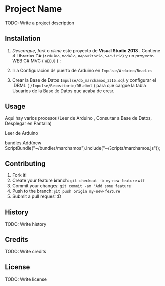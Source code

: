 # Project Name

TODO: Write a project description

## Installation

1. *Descargue*, *fork* o *clone* este proyecto de **Visual Studio 2013** .
Contiene 4 Librerias C# (`Arduino`, `Modelo`, `Repositorio`, `Servicio`) y 
un proyecto WEB C# MVC (  `WEBUI` ) :

2. Ir a Configuracion de puerto de Arduino en `Impulse/Arduino/Read.cs `  

3. Crear la  Base de Datos  `Impulse/db_marchamos_2015.sql` y configurar el .DBML ( `/Impulse/Repositorio/DB.dbml` ) 
 para que cargue la tabla Usuarios de la Base de Datos que acaba de crear.

## Usage

Aqui hay varios procesos (Leer de Arduino , Consultar a Base de Datos, Desplegar en Pantalla)

Leer de Arduino 


bundles.Add(new ScriptBundle("~/bundles/marchamos").Include("~/Scripts/marchamos.js"));

## Contributing

1. Fork it!
2. Create your feature branch: `git checkout -b my-new-feature` `wtf`
3. Commit your changes: `git commit -am 'Add some feature'`
4. Push to the branch: `git push origin my-new-feature`
5. Submit a pull request :D

## History

TODO: Write history

## Credits

TODO: Write credits

## License

TODO: Write license
